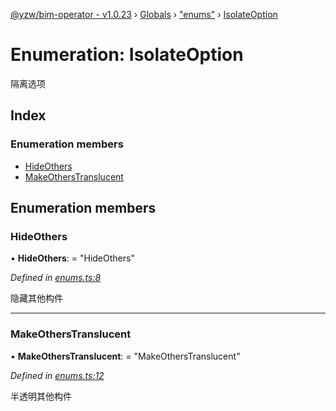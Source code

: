 [@yzw/bim-operator - v1.0.23](../README.md) › [Globals](../globals.md) › ["enums"](../modules/_enums_.md) › [IsolateOption](_enums_.isolateoption.md)

# Enumeration: IsolateOption

隔离选项

## Index

### Enumeration members

* [HideOthers](_enums_.isolateoption.md#hideothers)
* [MakeOthersTranslucent](_enums_.isolateoption.md#makeotherstranslucent)

## Enumeration members

###  HideOthers

• **HideOthers**: = "HideOthers"

*Defined in [enums.ts:8](https://github.com/youkaisteve/bim-operator/blob/594e416/src/enums.ts#L8)*

隐藏其他构件

___

###  MakeOthersTranslucent

• **MakeOthersTranslucent**: = "MakeOthersTranslucent"

*Defined in [enums.ts:12](https://github.com/youkaisteve/bim-operator/blob/594e416/src/enums.ts#L12)*

半透明其他构件
